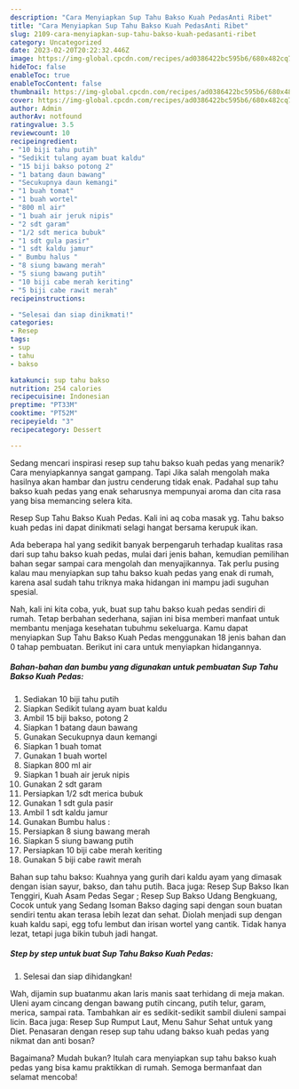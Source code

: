 ```yaml
---
description: "Cara Menyiapkan Sup Tahu Bakso Kuah PedasAnti Ribet"
title: "Cara Menyiapkan Sup Tahu Bakso Kuah PedasAnti Ribet"
slug: 2109-cara-menyiapkan-sup-tahu-bakso-kuah-pedasanti-ribet
category: Uncategorized
date: 2023-02-20T20:22:32.446Z
image: https://img-global.cpcdn.com/recipes/ad0386422bc595b6/680x482cq70/sup-tahu-bakso-kuah-pedas-foto-resep-utama.jpg
hideToc: false
enableToc: true
enableTocContent: false
thumbnail: https://img-global.cpcdn.com/recipes/ad0386422bc595b6/680x482cq70/sup-tahu-bakso-kuah-pedas-foto-resep-utama.jpg
cover: https://img-global.cpcdn.com/recipes/ad0386422bc595b6/680x482cq70/sup-tahu-bakso-kuah-pedas-foto-resep-utama.jpg
author: Admin
authorAv: notfound
ratingvalue: 3.5
reviewcount: 10
recipeingredient:
- "10 biji tahu putih"
- "Sedikit tulang ayam buat kaldu"
- "15 biji bakso potong 2"
- "1 batang daun bawang"
- "Secukupnya daun kemangi"
- "1 buah tomat"
- "1 buah wortel"
- "800 ml air"
- "1 buah air jeruk nipis"
- "2 sdt garam"
- "1/2 sdt merica bubuk"
- "1 sdt gula pasir"
- "1 sdt kaldu jamur"
- " Bumbu halus "
- "8 siung bawang merah"
- "5 siung bawang putih"
- "10 biji cabe merah keriting"
- "5 biji cabe rawit merah"
recipeinstructions:

- "Selesai dan siap dinikmati!"
categories:
- Resep
tags:
- sup
- tahu
- bakso

katakunci: sup tahu bakso 
nutrition: 254 calories
recipecuisine: Indonesian
preptime: "PT33M"
cooktime: "PT52M"
recipeyield: "3"
recipecategory: Dessert

---
```



Sedang mencari inspirasi resep sup tahu bakso kuah pedas yang menarik? Cara menyiapkannya sangat gampang. Tapi Jika salah mengolah maka hasilnya akan hambar dan justru cenderung tidak enak. Padahal sup tahu bakso kuah pedas yang enak seharusnya mempunyai aroma dan cita rasa yang bisa memancing selera kita.


Resep Sup Tahu Bakso Kuah Pedas. Kali ini aq coba masak yg. Tahu bakso kuah pedas ini dapat dinikmati selagi hangat bersama kerupuk ikan.

Ada beberapa hal yang sedikit banyak berpengaruh terhadap kualitas rasa dari sup tahu bakso kuah pedas, mulai dari jenis bahan, kemudian pemilihan bahan segar sampai cara mengolah dan menyajikannya. Tak perlu pusing kalau mau menyiapkan sup tahu bakso kuah pedas yang enak di rumah, karena asal sudah tahu triknya maka hidangan ini mampu jadi suguhan spesial.


Nah, kali ini kita coba, yuk, buat sup tahu bakso kuah pedas sendiri di rumah. Tetap berbahan sederhana, sajian ini bisa memberi manfaat untuk membantu menjaga kesehatan tubuhmu sekeluarga. Kamu dapat menyiapkan Sup Tahu Bakso Kuah Pedas menggunakan 18 jenis bahan dan 0 tahap pembuatan. Berikut ini cara untuk menyiapkan hidangannya.

<!--inarticleads1-->

##### Bahan-bahan dan bumbu yang digunakan untuk pembuatan Sup Tahu Bakso Kuah Pedas:

1. Sediakan 10 biji tahu putih
1. Siapkan Sedikit tulang ayam buat kaldu
1. Ambil 15 biji bakso, potong 2
1. Siapkan 1 batang daun bawang
1. Gunakan Secukupnya daun kemangi
1. Siapkan 1 buah tomat
1. Gunakan 1 buah wortel
1. Siapkan 800 ml air
1. Siapkan 1 buah air jeruk nipis
1. Gunakan 2 sdt garam
1. Persiapkan 1/2 sdt merica bubuk
1. Gunakan 1 sdt gula pasir
1. Ambil 1 sdt kaldu jamur
1. Gunakan  Bumbu halus :
1. Persiapkan 8 siung bawang merah
1. Siapkan 5 siung bawang putih
1. Persiapkan 10 biji cabe merah keriting
1. Gunakan 5 biji cabe rawit merah


Bahan sup tahu bakso: Kuahnya yang gurih dari kaldu ayam yang dimasak dengan isian sayur, bakso, dan tahu putih. Baca juga: Resep Sup Bakso Ikan Tenggiri, Kuah Asam Pedas Segar ; Resep Sup Bakso Udang Bengkuang, Cocok untuk yang Sedang Isoman Bakso daging sapi dengan soun buatan sendiri tentu akan terasa lebih lezat dan sehat. Diolah menjadi sup dengan kuah kaldu sapi, egg tofu lembut dan irisan wortel yang cantik. Tidak hanya lezat, tetapi juga bikin tubuh jadi hangat. 

<!--inarticleads2-->

##### Step by step untuk buat Sup Tahu Bakso Kuah Pedas:


1. Selesai dan siap dihidangkan!

Wah, dijamin sup buatanmu akan laris manis saat terhidang di meja makan. Uleni ayam cincang dengan bawang putih cincang, putih telur, garam, merica, sampai rata. Tambahkan air es sedikit-sedikit sambil diuleni sampai licin. Baca juga: Resep Sup Rumput Laut, Menu Sahur Sehat untuk yang Diet. Penasaran dengan resep sup tahu udang bakso kuah pedas yang nikmat dan anti bosan? 

Bagaimana? Mudah bukan? Itulah cara menyiapkan sup tahu bakso kuah pedas yang bisa kamu praktikkan di rumah. Semoga bermanfaat dan selamat mencoba!
